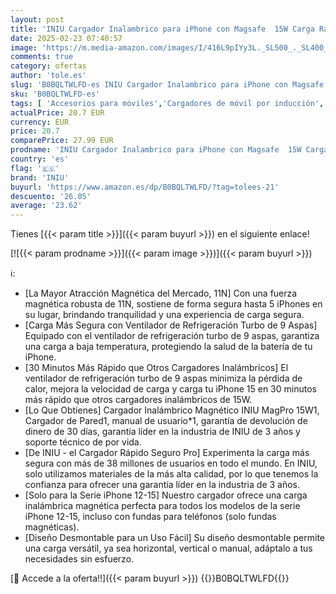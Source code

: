 ```yaml
---
layout: post
title: 'INIU Cargador Inalambrico para iPhone con Magsafe  15W Carga Rápida Cargador Magnético con Enfriamiento Eficiente para iPhone 16 15 Pro MAX  iPhone 14 Plus  13  12  Adaptador USB-C y Cable Incluidos '
date: 2025-02-23 07:40:57
image: 'https://m.media-amazon.com/images/I/416L9pIYy3L._SL500_._SL400_.jpg'
comments: true
category: ofertas
author: 'tole.es'
slug: 'B0BQLTWLFD-es INIU Cargador Inalambrico para iPhone con Magsafe 15W...'
sku: 'B0BQLTWLFD-es'
tags: [ 'Accesorios para móviles','Cargadores de móvil por inducción','Cargadores para móviles','Comunicación móvil y accesorios','Electrónica','iniu','iphone','magsafe','🇪🇸', ]
actualPrice: 20.7 EUR
currency: EUR
price: 20.7
comparePrice: 27.99 EUR
prodname: 'INIU Cargador Inalambrico para iPhone con Magsafe  15W Carga Rápida Cargador Magnético con Enfriamiento Eficiente para iPhone 16 15 Pro MAX  iPhone 14 Plus  13  12  Adaptador USB-C y Cable Incluidos '
country: 'es'
flag: '🇪🇸'
brand: 'INIU'
buyurl: 'https://www.amazon.es/dp/B0BQLTWLFD/?tag=tolees-21'
descuento: '26.05'
average: '23.62'
---
```


Tienes [{{< param title >}}]({{< param buyurl >}}) en el siguiente enlace!

[![{{< param prodname >}}]({{< param image >}})]({{< param buyurl >}})

ℹ️:

- [La Mayor Atracción Magnética del Mercado, 11N] Con una fuerza magnética robusta de 11N, sostiene de forma segura hasta 5 iPhones en su lugar, brindando tranquilidad y una experiencia de carga segura.
- [Carga Más Segura con Ventilador de Refrigeración Turbo de 9 Aspas] Equipado con el ventilador de refrigeración turbo de 9 aspas, garantiza una carga a baja temperatura, protegiendo la salud de la batería de tu iPhone.
- [30 Minutos Más Rápido que Otros Cargadores Inalámbricos] El ventilador de refrigeración turbo de 9 aspas minimiza la pérdida de calor, mejora la velocidad de carga y carga tu iPhone 15 en 30 minutos más rápido que otros cargadores inalámbricos de 15W.
- [Lo Que Obtienes] Cargador Inalámbrico Magnético INIU MagPro 15W1, Cargador de Pared1, manual de usuario*1, garantía de devolución de dinero de 30 días, garantía líder en la industria de INIU de 3 años y soporte técnico de por vida.
- [De INIU - el Cargador Rápido Seguro Pro] Experimenta la carga más segura con más de 38 millones de usuarios en todo el mundo. En INIU, solo utilizamos materiales de la más alta calidad, por lo que tenemos la confianza para ofrecer una garantía líder en la industria de 3 años.
- [Solo para la Serie iPhone 12-15] Nuestro cargador ofrece una carga inalámbrica magnética perfecta para todos los modelos de la serie iPhone 12-15, incluso con fundas para teléfonos (solo fundas magnéticas).
- [Diseño Desmontable para un Uso Fácil] Su diseño desmontable permite una carga versátil, ya sea horizontal, vertical o manual, adáptalo a tus necesidades sin esfuerzo.

[🛒 Accede a la oferta!!]({{< param buyurl >}})
{{<world>}}B0BQLTWLFD{{</world>}}
